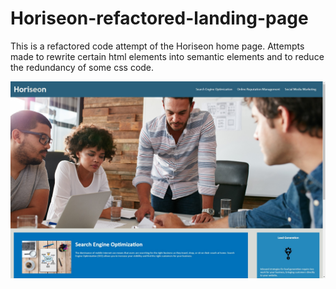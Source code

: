 # Horiseon-refactored-landing-page

This is a refactored code attempt of the Horiseon home page.
Attempts made to rewrite certain html elements into semantic elements and to reduce the redundancy of some css code.

![](./assets/Horiseon-screenshot.jpg)

